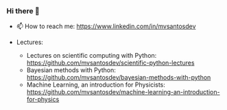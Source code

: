 ### Hi there 👋

- 📫 How to reach me: https://www.linkedin.com/in/mvsantosdev

- Lectures:
  - Lectures on scientific computing with Python: https://github.com/mvsantosdev/scientific-python-lectures
  - Bayesian methods with Python: https://github.com/mvsantosdev/bayesian-methods-with-python
  - Machine Learning, an introduction for Physicists: https://github.com/mvsantosdev/machine-learning-an-introduction-for-physics

<!--
**mvsantosdev/mvsantosdev** is a ✨ _special_ ✨ repository because its `README.md` (this file) appears on your GitHub profile.

Here are some ideas to get you started:

- 🔭 I’m currently working on ...
- 🌱 I’m currently learning ...
- 👯 I’m looking to collaborate on ...
- 🤔 I’m looking for help with ...
- 💬 Ask me about ...
- 📫 How to reach me: ...
- 😄 Pronouns: ...
- ⚡ Fun fact: ...
-->
